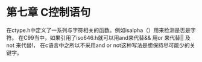 # 第七章 C控制语句
在ctype.h中定义了一系列与字符相关的函数。例如isalpha（）用来检测是否是字符。
在C99当中，如果引用了iso646.h就可以用and来代替&& 用or 来代替|| 及not 来代替!， 在c语言中之所以不采用and or not这种写法是想保持尽可能少的关键字。
